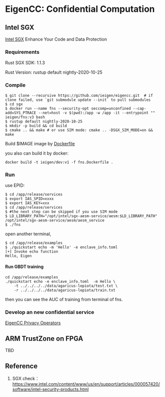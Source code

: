 # EigenCC: Confidential Computation

## Intel SGX

[Intel SGX](https://software.intel.com/content/www/us/en/develop/topics/software-guard-extensions.html) Enhance Your Code and Data Protection

### Requirements

Rust SGX SDK: 1.1.3

Rust Version: rustup default nightly-2020-10-25

### Compile

```
$ git clone --recursive https://github.com/ieigen/eigencc.git  # if clone failed, use `git submodule update --init` to pull submodules
$ cd sgx
$ docker run --name fns --security-opt seccomp=unconfined --cap-add=SYS_PTRACE --net=host -v $(pwd):/app -w /app -it --entrypoint "" ieigen/fns:v3 bash
$ rustup default nightly-2020-10-25
$ mkdir -p build && cd build
$ cmake .. && make # or use SIM mode: cmake .. -DSGX_SIM_MODE=on && make
```

Build $IMAGE image by [Dockerfile](https://github.com/ieigen/eigencc/blob/main/sgx/dcap/Dockerfile)

you also can build it by docker:
```
docker build -t ieigen/dev:v1 -f fns.Dockerfile .
```

### Run

use EPID:

```
$ cd /app/release/services
$ export IAS_SPID=xxxx
$ export IAS_KEY=xxx
$ cd /app/release/services
$ #the next step can be skipped if you use SIM mode
$ LD_LIBRARY_PATH="/opt/intel/sgx-aesm-service/aesm:$LD_LIBRARY_PATH" /opt/intel/sgx-aesm-service/aesm/aesm_service
$ ./fns
```

open another terminal,

```
$ cd /app/release/examples
$ ./quickstart echo -m 'Hello' -e enclave_info.toml
[+] Invoke echo function
Hello, Eigen
```

#### Run GBDT training

```
cd /app/release/examples
./quickstart echo -e enclave_info.toml  -m Hello \
    -t ../../../../data/agaricus-lepiota/test.txt \
    -r ../../../../data/agaricus-lepiota/train.txt
```

then you can see the AUC of training from terminal of fns.

### Develop an new confidential service

[EigenCC Privacy Operators](https://github.com/ieigen/eigencc/blob/main/operators.md)

## ARM TrustZone on FPGA

TBD

## Reference

1. SGX check： https://www.intel.com/content/www/us/en/support/articles/000057420/software/intel-security-products.html
